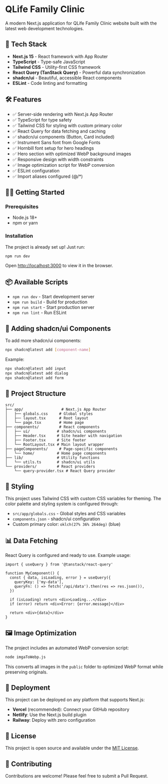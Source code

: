 # QLife Family Clinic

A modern Next.js application for QLife Family Clinic website built with the latest web development technologies.

## 🚀 Tech Stack

- **Next.js 15** - React framework with App Router
- **TypeScript** - Type-safe JavaScript
- **Tailwind CSS** - Utility-first CSS framework
- **React Query (TanStack Query)** - Powerful data synchronization
- **shadcn/ui** - Beautiful, accessible React components
- **ESLint** - Code linting and formatting

## 🛠️ Features

- ✅ Server-side rendering with Next.js App Router
- ✅ TypeScript for type safety
- ✅ Tailwind CSS for styling with custom primary color
- ✅ React Query for data fetching and caching
- ✅ shadcn/ui components (Button, Card included)
- ✅ Instrument Sans font from Google Fonts
- ✅ Hornbill font setup for hero headings
- ✅ Hero section with optimized WebP background images
- ✅ Responsive design with width constraints
- ✅ Image optimization script for WebP conversion
- ✅ ESLint configuration
- ✅ Import aliases configured (@/*)

## 🏃‍♂️ Getting Started

### Prerequisites

- Node.js 18+ 
- npm or yarn

### Installation

The project is already set up! Just run:

```bash
npm run dev
```

Open [http://localhost:3000](http://localhost:3000) to view it in the browser.

## 📦 Available Scripts

- `npm run dev` - Start development server
- `npm run build` - Build for production
- `npm run start` - Start production server
- `npm run lint` - Run ESLint

## 🧩 Adding shadcn/ui Components

To add more shadcn/ui components:

```bash
npx shadcn@latest add [component-name]
```

Example:
```bash
npx shadcn@latest add input
npx shadcn@latest add dialog
npx shadcn@latest add form
```

## 📁 Project Structure

```
src/
├── app/                 # Next.js App Router
│   ├── globals.css     # Global styles
│   ├── layout.tsx      # Root layout
│   └── page.tsx        # Home page
├── components/         # React components
│   ├── ui/            # shadcn/ui components
│   ├── Header.tsx     # Site header with navigation
│   ├── Footer.tsx     # Site footer
│   └── RootLayout.tsx # Main layout wrapper
├── pageComponents/     # Page-specific components
│   └── home/          # Home page components
├── lib/               # Utility functions
│   └── utils.ts       # shadcn/ui utils
└── providers/         # React providers
    └── query-provider.tsx # React Query provider
```

## 🎨 Styling

This project uses Tailwind CSS with custom CSS variables for theming. The color palette and styling system is configured through:

- `src/app/globals.css` - Global styles and CSS variables
- `components.json` - shadcn/ui configuration
- Custom primary color: `oklch(27% 36% 264deg)` (blue)

## 📊 Data Fetching

React Query is configured and ready to use. Example usage:

```tsx
import { useQuery } from '@tanstack/react-query'

function MyComponent() {
  const { data, isLoading, error } = useQuery({
    queryKey: ['my-data'],
    queryFn: () => fetch('/api/data').then(res => res.json()),
  })

  if (isLoading) return <div>Loading...</div>
  if (error) return <div>Error: {error.message}</div>
  
  return <div>{data}</div>
}
```

## 🖼️ Image Optimization

The project includes an automated WebP conversion script:

```bash
node imgaToWebp.js
```

This converts all images in the `public` folder to optimized WebP format while preserving originals.

## 🚀 Deployment

This project can be deployed on any platform that supports Next.js:

- **Vercel** (recommended): Connect your GitHub repository
- **Netlify**: Use the Next.js build plugin
- **Railway**: Deploy with zero configuration

## 📝 License

This project is open source and available under the [MIT License](LICENSE).

## 🤝 Contributing

Contributions are welcome! Please feel free to submit a Pull Request.
